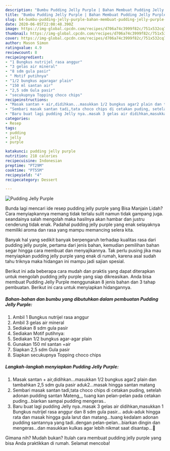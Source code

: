 ```yaml
---
description: "Bumbu Pudding Jelly Purple | Bahan Membuat Pudding Jelly Purple Yang Bikin Ngiler"
title: "Bumbu Pudding Jelly Purple | Bahan Membuat Pudding Jelly Purple Yang Bikin Ngiler"
slug: 64-bumbu-pudding-jelly-purple-bahan-membuat-pudding-jelly-purple-yang-bikin-ngiler
date: 2020-06-05T22:08:48.390Z
image: https://img-global.cpcdn.com/recipes/d706a74c3999f82c/751x532cq70/pudding-jelly-purple-foto-resep-utama.jpg
thumbnail: https://img-global.cpcdn.com/recipes/d706a74c3999f82c/751x532cq70/pudding-jelly-purple-foto-resep-utama.jpg
cover: https://img-global.cpcdn.com/recipes/d706a74c3999f82c/751x532cq70/pudding-jelly-purple-foto-resep-utama.jpg
author: Mason Simon
ratingvalue: 4.9
reviewcount: 8
recipeingredient:
- "1 Bungkus nutrijel rasa anggur"
- "3 gelas air mineral"
- "8 sdm gula pasir"
- " Motif putihnya"
- "1/2 bungkus agaragar plain"
- "150 ml santan air"
- "2,5 sdm Gula pasir"
- "secukupnya Topping choco chips"
recipeinstructions:
- "Masak santan + air,didihkan...masukkan 1/2 bungkus agar2 plain dan tambahkan 2,5 sdm gula pasir aduk2...masak hingga santan matang"
- "Sembari masak santan tadi,tata choco chips di cetakan puding, setelah adonan pudding santan Mateng,,, tuang kan pelan-pelan pada cetakan puding...biarkan sampai pudding mengeras.."
- "Baru buat lagi pudding Jelly nya..masak 3 gelas air didihkan,masukkan 1 Bungkus nutrijel rasa anggur dan 8 sdm gula pasir... aduk-aduk hingga rata dan masak hingga gula larut dan matang...tuang kedalam adonan pudding santannya yang tadi..dengan pelan-pelan...biarkan dingin dan mengeras...dan masukkan kulkas agar lebih nikmat saat disantap...🤭"
categories:
- Resep
tags:
- pudding
- jelly
- purple

katakunci: pudding jelly purple 
nutrition: 218 calories
recipecuisine: Indonesian
preptime: "PT29M"
cooktime: "PT55M"
recipeyield: "4"
recipecategory: Dessert

---
```



![Pudding Jelly Purple](https://img-global.cpcdn.com/recipes/d706a74c3999f82c/751x532cq70/pudding-jelly-purple-foto-resep-utama.jpg)

Bunda lagi mencari ide resep pudding jelly purple yang Bisa Manjain Lidah? Cara menyiapkannya memang tidak terlalu sulit namun tidak gampang juga. seandainya salah mengolah maka hasilnya akan hambar dan justru cenderung tidak enak. Padahal pudding jelly purple yang enak selayaknya memiliki aroma dan rasa yang mampu memancing selera kita.



Banyak hal yang sedikit banyak berpengaruh terhadap kualitas rasa dari pudding jelly purple, pertama dari jenis bahan, kemudian pemilihan bahan segar hingga cara membuat dan menyajikannya. Tak perlu pusing jika mau menyiapkan pudding jelly purple yang enak di rumah, karena asal sudah tahu triknya maka hidangan ini mampu jadi sajian spesial.


Berikut ini ada beberapa cara mudah dan praktis yang dapat diterapkan untuk mengolah pudding jelly purple yang siap dikreasikan. Anda bisa membuat Pudding Jelly Purple menggunakan 8 jenis bahan dan 3 tahap pembuatan. Berikut ini cara untuk menyiapkan hidangannya.

<!--inarticleads1-->

##### Bahan-bahan dan bumbu yang dibutuhkan dalam pembuatan Pudding Jelly Purple:

1. Ambil 1 Bungkus nutrijel rasa anggur
1. Ambil 3 gelas air mineral
1. Sediakan 8 sdm gula pasir
1. Sediakan  Motif putihnya:
1. Sediakan 1/2 bungkus agar-agar plain
1. Gunakan 150 ml santan +air
1. Siapkan 2,5 sdm Gula pasir
1. Siapkan secukupnya Topping choco chips




<!--inarticleads2-->

##### Langkah-langkah menyiapkan Pudding Jelly Purple:

1. Masak santan + air,didihkan...masukkan 1/2 bungkus agar2 plain dan tambahkan 2,5 sdm gula pasir aduk2...masak hingga santan matang
1. Sembari masak santan tadi,tata choco chips di cetakan puding, setelah adonan pudding santan Mateng,,, tuang kan pelan-pelan pada cetakan puding...biarkan sampai pudding mengeras..
1. Baru buat lagi pudding Jelly nya..masak 3 gelas air didihkan,masukkan 1 Bungkus nutrijel rasa anggur dan 8 sdm gula pasir... aduk-aduk hingga rata dan masak hingga gula larut dan matang...tuang kedalam adonan pudding santannya yang tadi..dengan pelan-pelan...biarkan dingin dan mengeras...dan masukkan kulkas agar lebih nikmat saat disantap...🤭




Gimana nih? Mudah bukan? Itulah cara membuat pudding jelly purple yang bisa Anda praktikkan di rumah. Selamat mencoba!
